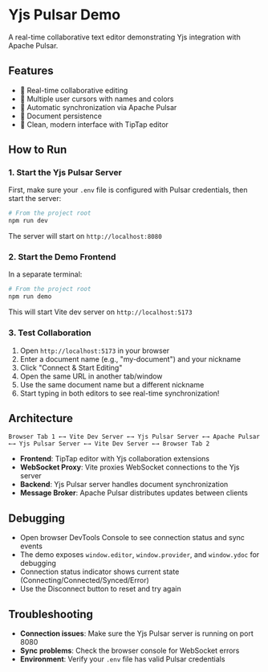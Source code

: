 # Yjs Pulsar Demo

A real-time collaborative text editor demonstrating Yjs integration with Apache Pulsar.

## Features

- 🚀 Real-time collaborative editing
- 👥 Multiple user cursors with names and colors
- 🔄 Automatic synchronization via Apache Pulsar
- 💾 Document persistence
- 🎨 Clean, modern interface with TipTap editor

## How to Run

### 1. Start the Yjs Pulsar Server

First, make sure your `.env` file is configured with Pulsar credentials, then start the server:

```bash
# From the project root
npm run dev
```

The server will start on `http://localhost:8080`

### 2. Start the Demo Frontend

In a separate terminal:

```bash
# From the project root  
npm run demo
```

This will start Vite dev server on `http://localhost:5173`

### 3. Test Collaboration

1. Open `http://localhost:5173` in your browser
2. Enter a document name (e.g., "my-document") and your nickname
3. Click "Connect & Start Editing"
4. Open the same URL in another tab/window
5. Use the same document name but a different nickname
6. Start typing in both editors to see real-time synchronization!

## Architecture

```
Browser Tab 1 ←→ Vite Dev Server ←→ Yjs Pulsar Server ←→ Apache Pulsar ←→ Yjs Pulsar Server ←→ Vite Dev Server ←→ Browser Tab 2
```

- **Frontend**: TipTap editor with Yjs collaboration extensions
- **WebSocket Proxy**: Vite proxies WebSocket connections to the Yjs server
- **Backend**: Yjs Pulsar server handles document synchronization
- **Message Broker**: Apache Pulsar distributes updates between clients

## Debugging

- Open browser DevTools Console to see connection status and sync events
- The demo exposes `window.editor`, `window.provider`, and `window.ydoc` for debugging
- Connection status indicator shows current state (Connecting/Connected/Synced/Error)
- Use the Disconnect button to reset and try again

## Troubleshooting

- **Connection issues**: Make sure the Yjs Pulsar server is running on port 8080
- **Sync problems**: Check the browser console for WebSocket errors
- **Environment**: Verify your `.env` file has valid Pulsar credentials